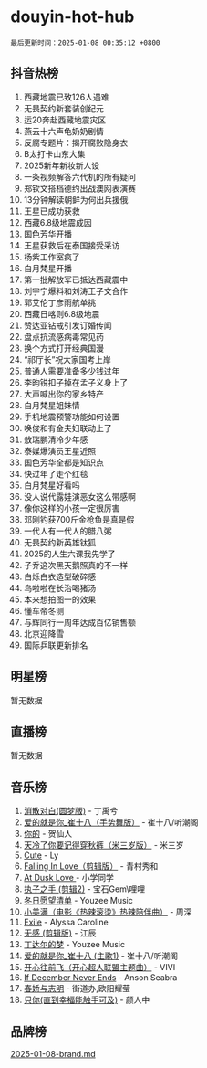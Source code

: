 # douyin-hot-hub

`最后更新时间：2025-01-08 00:35:12 +0800`

## 抖音热榜

1. 西藏地震已致126人遇难
1. 无畏契约新套装创纪元
1. 运20奔赴西藏地震灾区
1. 燕云十六声龟奶奶剧情
1. 反腐专题片：揭开腐败隐身衣
1. B太打卡山东大集
1. 2025新年新妆新人设
1. 一条视频解答六代机的所有疑问
1. 郑钦文搭档德约出战澳网表演赛
1. 13分钟解读朝鲜为何出兵援俄
1. 王星已成功获救
1. 西藏6.8级地震成因
1. 国色芳华开播
1. 王星获救后在泰国接受采访
1. 杨紫工作室疯了
1. 白月梵星开播
1. 第一批解放军已抵达西藏震中
1. 刘宇宁爆料和刘涛王子文合作
1. 郭艾伦丁彦雨航单挑
1. 西藏日喀则6.8级地震
1. 赞达亚钻戒引发订婚传闻
1. 盘点抗流感病毒常见药
1. 换个方式打开经典国漫
1. “祁厅长”祝大家国考上岸
1. 普通人需要准备多少钱过年
1. 李昀锐扣子掉在孟子义身上了
1. 大声喊出你的家乡特产
1. 白月梵星姐妹情
1. 手机地震预警功能如何设置
1. 唤俊和有金夫妇联动上了
1. 敖瑞鹏清冷少年感
1. 泰媒爆演员王星近照
1. 国色芳华全都是知识点
1. 快过年了走个红毯
1. 白月梵星好看吗
1. 没人说代露娃演恶女这么带感啊
1. 像你这样的小孩一定很厉害
1. 邓刚钓获700斤金枪鱼是真是假
1. 一代人有一代人的腊八粥
1. 无畏契约新英雄钛狐
1. 2025的人生六课我先学了
1. 子乔这次黑天鹅照真的不一样
1. 白烁白衣造型破碎感
1. 乌啦啦在长治喝猪汤
1. 本来想拍图一的效果
1. 懂车帝冬测
1. 与辉同行一周年达成百亿销售额
1. 北京迎降雪
1. 国际乒联更新排名

## 明星榜

暂无数据

## 直播榜

暂无数据

## 音乐榜

1. [消散对白(圆梦版)](https://sf5-hl-cdn-tos.douyinstatic.com/obj/tos-cn-ve-2774/og4jB5I5IizzoZVAAAzWgBMAsMDWoArfwBOiFs) - 丁禹兮
1. [爱的就是你_崔十八（手势舞版）](https://sf5-hl-cdn-tos.douyinstatic.com/obj/tos-cn-ve-2774/oApB2AigNyB4sTw7JhBOikMAf0oDJzMWBuIrgm) - 崔十八/听潮阁
1. [你的](https://sf5-hl-cdn-tos.douyinstatic.com/obj/tos-cn-ve-2774/oYuIeKf42jB7sEV6B2upMdpYAgfrQWj0FeRegh) - 贺仙人
1. [天冷了你要记得穿秋裤（米三岁版）](https://sf5-hl-cdn-tos.douyinstatic.com/obj/tos-cn-ve-2774/oQlIwVIDWiZ6BQilAorS7MA0AgCkQDvcZAdm1) - 米三岁
1. [Cute](https://sf5-hl-cdn-tos.douyinstatic.com/obj/tos-cn-ve-2774/o4IbIzHWKAAB4wsS5qMBRiiAlEBGTpQRNfFvuo) - Ly
1. [Falling In Love（剪辑版）](https://sf5-hl-cdn-tos.douyinstatic.com/obj/tos-cn-ve-2774/o8ajpA8zzgBPahbBIO8AcKGBLJezFCRd1wfP9f) - 青村秀和
1. [ At Dusk  Love ](https://sf3-cdn-tos.douyinstatic.com/obj/tos-cn-ve-2774/o8CrpCf5CaYgI4ZrtQgMQAFEfuGqNnRSDQAPBc) - 小学同学
1. [执子之手 (剪辑2)](https://sf5-hl-cdn-tos.douyinstatic.com/obj/tos-cn-ve-2774/oUoZLQjCc31XzqsBnBQUNgeKtYPBcgbFDwtfcu) - 宝石Gem\哩哩
1. [冬日愿望清单](https://sf5-hl-cdn-tos.douyinstatic.com/obj/tos-cn-ve-2774/oIIgUOeamCFCVAzxN6MFRLIBlLGpUqQxeeHrLE) - Youzee Music
1. [小美满（电影《热辣滚烫》热辣陪伴曲）](https://sf5-hl-cdn-tos.douyinstatic.com/obj/tos-cn-ve-2774/o0GAn2lSgfZIDUgtevCGDQYnFg4CwnrBaxbTZL) - 周深
1. [Exile](https://sf5-hl-cdn-tos.douyinstatic.com/obj/tos-cn-ve-2774/oYj4gAQTknKE3WW0Je8KGmQ7z1cA4FefwtbufD) - Alyssa Caroline
1. [无感 (剪辑版)](https://sf5-hl-cdn-tos.douyinstatic.com/obj/tos-cn-ve-2774/o0eIsUzJBDlQaQFC5OFlgbMEZC1TFYBftOBn6p) - 江辰
1. [丁达尔的梦](https://sf5-hl-cdn-tos.douyinstatic.com/obj/tos-cn-ve-2774/oMU3WirUZBVQkAC9ccG5P2IQirziZM2RTInUY) - Youzee Music
1. [爱的就是你_崔十八 (主歌1)](https://sf5-hl-cdn-tos.douyinstatic.com/obj/tos-cn-ve-2774/oI5BO5DhFZ6UTcNCnZaOCBLtZ7WIMQGfgnXf5E) - 崔十八/听潮阁
1. [开心往前飞（开心超人联盟主题曲）](https://sf5-hl-cdn-tos.douyinstatic.com/obj/tos-cn-ve-2774/9d8fb7c82cf1421fb93a9fe925275e0a) - VIVI
1. [If December Never Ends](https://sf5-hl-cdn-tos.douyinstatic.com/obj/tos-cn-ve-2774/oY1IQMoTgCFIBg8RZifyqlBBt1UFgitTYmxeOS) - Anson Seabra
1. [春娇与志明](https://sf5-hl-cdn-tos.douyinstatic.com/obj/tos-cn-ve-2774/e530d8fceb7044b39707d7f9ff54add1) - 街道办,欧阳耀莹
1. [只你(直到幸福能触手可及)](https://sf5-hl-cdn-tos.douyinstatic.com/obj/tos-cn-ve-2774/o0lBkRDzFTeaVSUz3ZZSCBVtZ5DIMQGfgmEAuE) - 颜人中

## 品牌榜

[2025-01-08-brand.md](2025-01-08-brand.md)
